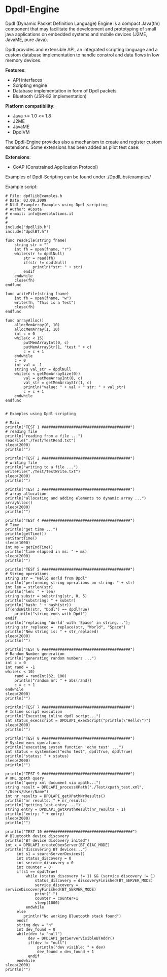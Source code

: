 # Dpdl-Engine

Dpdl (Dynamic Packet Definition Language) Engine is a compact Java(tm) component that may facilitate the development and prototyping of small java applications on embedded systems and mobile devices (J2ME, JavaME, pure Java).

Dpdl provides and extensible API, an integrated scripting language and a custom database implementation to handle constrol and data flows in low memory devices. 

**Features**:
- API interfaces
- Scripting engine
- Database implementation in form of Dpdl packets
- Bluetooth (JSR-82 implementation)

**Platform compatibility**:
- Java >= 1.0 <= 1.8
- J2ME
- JavaME
- DpdlVM

The Dpdl-Engine provides also a mechanism to create and register custom extensions. Some extensions has been added as pilot test case:

**Extensions**:
- CoAP (Constrained Application Protocol)

 

Examples of Dpdl-Scripting can be found under ./DpdlLibs/examples/

Example script:
```
# File: dpdlLibExamples.h
# Date: 03.09.2009
# Dldl-Example: Examples using Dpdl scripting
# Author: ACosta
# e-mail: info@seesolutions.it
#
#
include("dpdllib.h")
include("dpdlBT.h")

func readFile(string fname)
	string str = ""
	int fh = open(fname, "r")
	while(str != dpdlNull)
		str = read(fh)
		if(str != dpdlNull)
			println("str: " + str)
		endif
	endwhile
	close(fh)
endfunc

func writeFile(string fname)
	int fh = open(fname, "w")
	write(fh, "This is a Test")
	close(fh)
endfunc

func arrayAlloc()
	allocMemArray(0, 10)
	allocMemArray(1, 10)
	int c = 0
	while(c < 15)
		putMemArrayInt(0, c)
		putMemArrayStr(1, "test " + c)
		c = c + 1
	endwhile
	c = 0
	int val = -1
	string val_str = dpdlNull
	while(c < getMemArraySize(0))
		val = getMemArrayInt(0, c)
		val_str = getMemArrayStr(1, c)
		println("value: " + val + " str: " + val_str)
		c = c + 1
	endwhile
endfunc


# Examples using Dpdl scripting

# Main
println("TEST 1 #######################################")
# reading file
println("reading from a file ...")
readFile("./Test/TestRead.txt")
sleep(2000)
println("")

println("TEST 2 #######################################")
# writing file
println("writing to a file ...")
writeFile("./Test/TestWrite.txt")
sleep(2000)
println("")

println("TEST 3 #######################################")
# array allocation
println("allocating and adding elements to dynamic array ...")
arrayAlloc()
sleep(2000)
println("")

println("TEST 4 #######################################")
# Time
println("get time ...")
println(getTime())
setStartTime()
sleep(1000)
int ms = getEndTime()
println("time elapsed in ms: " + ms)
sleep(2000)
println("")

println("TEST 5 #######################################")
# String operations
string str = "Hello World from Dpdl"
println("performing string operations on string: " + str)
int len = strlen(str)
println("len: " + len)
string substr = substring(str, 0, 5)
println("substring: " + substr)
println("hash: " + hash(str))
if(endsWith(str, "Dpdl") == dpdlTrue)
	println("string ends with Dpdl")
endif
println("replacing 'World' with 'Space' in string...");
string str_replaced =  replace(str, "World", "Space")
println("New string is: " + str_replaced)
sleep(2000)
println("")

println("TEST 6 #######################################")
# Random Number generation
println("generating random numbers ...")
int c = 0
int rand = -1
while(c < 10)
	rand = randInt(32, 100)
	println("random nr: " + abs(rand))
	c = c + 1
endwhile
sleep(2000)
println("")

println("TEST 7 #######################################")
# Inline script execution
println("Executing inline dpdl script...")
int status_execscript = DPDLAPI_execScript("println(\"Hello\")")  
sleep(2000)
println("")

println("TEST 8 #######################################")
# System exec operations
println("executing system function 'echo test' ...")
int status = systemExec("echo test", dpdlTrue, dpdlTrue)
println("status: " + status)
sleep(2000)
println("")

println("TEST 9 #######################################")
# XML xpath query
println("query xml document via xpath...")
string result = DPDLAPI_processXPath("./Test/xpath_test.xml", "/Users/User/Name")
int nr_results = DPDLAPI_getXPathNrResults()
println("nr results: " + nr_results)
println("getting last entry ...")
string entry = DPDLAPI_getXPathResult(nr_results - 1)
println("entry: " + entry)
sleep(2000)
println("")

println("TEST 10 #######################################")
# Bluetooth device discovery
println("BT device discovery inited")
int x = DPDLAPI_createObexServer(BT_GIAC_MODE)
println("discovering BT devices...")
     int s1 = searchServerDevices()
     int status_discovery = 0
     int service_discovery = 0
     int counter = 0
     if(s1 == dpdlTrue)
	     while (status_discovery != 1) && (service_discovery != 1)
	         status_discovery = discoveryFinished(BT_SERVER_MODE)
	         service_discovery = serviceDiscoveryFinished(BT_SERVER_MODE)
	         print(".")
	         counter = counter+1
	         sleep(1000)
	     endwhile
     else
     	println("No working Bluetooth stack found")
     endif
	 string dev = "n"
	 int dev_found = 0
     while(dev != "null")
          dev = DPDLAPI_getServerVisibleBTAddr()
          if(dev != "null")
              println("dev visible: " + dev)
			  dev_found = dev_found + 1
          endif
     endwhile
sleep(2000)
println("")
```